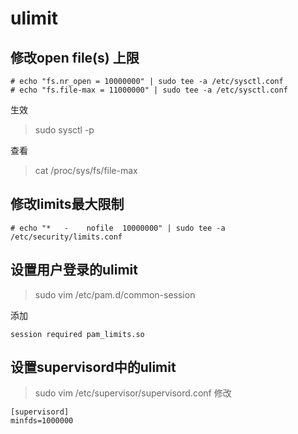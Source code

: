 # ulimit

## 修改open file(s) 上限

```
# echo "fs.nr_open = 10000000" | sudo tee -a /etc/sysctl.conf
# echo "fs.file-max = 11000000" | sudo tee -a /etc/sysctl.conf
```

生效

> sudo sysctl -p

查看

> cat /proc/sys/fs/file-max



## 修改limits最大限制

```
# echo "*   -    nofile  10000000" | sudo tee -a /etc/security/limits.conf
```


## 设置用户登录的ulimit

> sudo vim /etc/pam.d/common-session

添加

```
session required pam_limits.so
```


## 设置supervisord中的ulimit

> sudo vim /etc/supervisor/supervisord.conf 
修改

```
[supervisord]
minfds=1000000
```